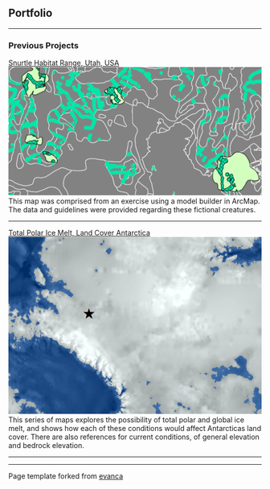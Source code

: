 ## Portfolio

---

### Previous Projects

[Snurtle Habitat Range, Utah, USA](projects/Lab6_Part2.pdf)
<img src="images/map1_ofawesomeness.png?raw=true"/>
This map was comprised from an exercise using a model builder in ArcMap. The data and 
guidelines were provided regarding these fictional creatures.

---
[Total Polar Ice Melt, Land Cover Antarctica](projects/AntarcticaMaps.pdf)
<img src="images/map2_antarctica.png?raw=true"/>
This series of maps explores the possibility of total polar and global ice melt, and shows how each of these conditions would affect Antarcticas land cover. There are also references for current conditions, of general elevation and bedrock elevation.

---



---
<p style="font-size:14px">Page template forked from <a href="https://github.com/evanca/quick-portfolio">evanca</a></p>
<!-- Remove above link if you don't want to attibute -->
